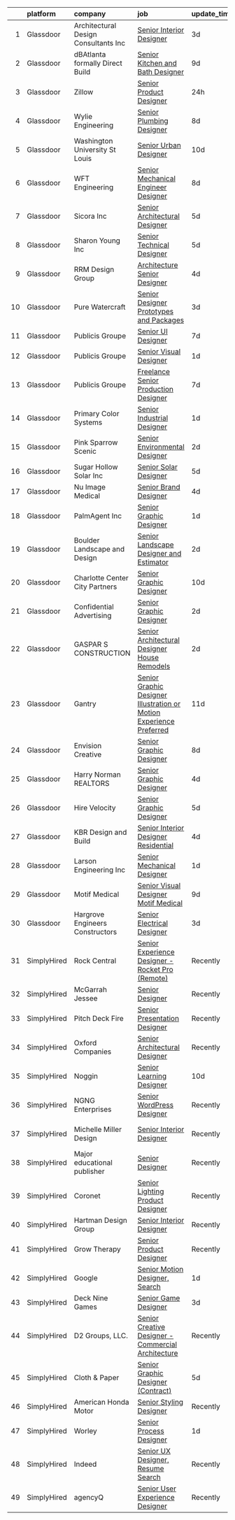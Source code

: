 

|    | platform    | company                               | job                                                                                                                                                                                                                                                                                                                                                                                                                                                                                                                                                                                                                                                                                                                                                                                                                                                                                                                                                                                                                                                                                                                                                                                                                                                         | update_time   | location             |
|---:|:------------|:--------------------------------------|:------------------------------------------------------------------------------------------------------------------------------------------------------------------------------------------------------------------------------------------------------------------------------------------------------------------------------------------------------------------------------------------------------------------------------------------------------------------------------------------------------------------------------------------------------------------------------------------------------------------------------------------------------------------------------------------------------------------------------------------------------------------------------------------------------------------------------------------------------------------------------------------------------------------------------------------------------------------------------------------------------------------------------------------------------------------------------------------------------------------------------------------------------------------------------------------------------------------------------------------------------------|:--------------|:---------------------|
|  1 | Glassdoor   | Architectural Design Consultants  Inc | [Senior Interior Designer](https://www.glassdoor.com/partner/jobListing.htm?pos=106&ao=1110586&s=58&guid=0000018156b3772797068fc91c442ce8&src=GD_JOB_AD&t=SR&vt=w&ea=1&cs=1_e077d321&cb=1655017011375&jobListingId=1007925866294&cpc=D5521335291FB266&jrtk=3-0-1g5bb6tqjr17e801-1g5bb6tr2r04m800-683d26819ba42290--6NYlbfkN0AG-2uhC5U9fuVortC4wNzNlwtaG3jPaMU10X-BLgWeDaivuix99JngAXOkPDJKFtsNW3CzKADDQyjByPWYBDtuuGzKyK0oXPplxADVNTKuyZ8AV35Y0Rp8bwboTrNjdXmVNbJxWqEYausILOjztwSDsfF7anrpgCYZ7GPdTBswCpy8CEDn62R6JF0t5u9M3v6d304X-G2WoAb25Bk-VvgrTbuWqAURQ5bhM3RIVAmf3W1M7SoNJ9JUejHIs0FNrtd5Orwd61kBQ-5dSPvRyG3G27Yz0lHXsi_ORcIFPG4w0cgA4dbTyYKZGSPL2vJeu5_j5XFqSpbvxKP_IIVQtJ7xWRsl31kDWb0-SeFWH2hZIUwNjC2qNF_pBO6kAZGsgj89vPqoRDgDhPe5nguzLIhPklkOkERSSkKlKhRVuBPLH7SzSi065N2KN85Av5tPFT5V9TooQB-8VB0He5QggJAIbe4ZeaAgOIiDgP7ztp6yKdClLrX7kzeVo20fJrhZGCnWG0YleaRLAECxAJib59P7)                                                                                                                                                                                                                                                                                                                                                                         | 3d            | Madison, WI          |
|  2 | Glassdoor   | dBAtlanta  formally Direct Build      | [Senior Kitchen and Bath Designer](https://www.glassdoor.com/partner/jobListing.htm?pos=107&ao=1110586&s=58&guid=0000018156b3772797068fc91c442ce8&src=GD_JOB_AD&t=SR&vt=w&ea=1&cs=1_5f858b9c&cb=1655017011376&jobListingId=1007913849074&cpc=A4EBF723F6D1ACCC&jrtk=3-0-1g5bb6tqjr17e801-1g5bb6tr2r04m800-d439cdb71a18d08a--6NYlbfkN0DsBOlmEAMqZtav1V1WKZO3RUElpafjggtWvxyDQ3xFSh1wBRGmW-tFnAIj47SO7j-gSBGc4udVZp8ZmknICMpNbydQe_bs8BoepZHcVtphMgI2p5Qe_VWKLGsRl0P3pisv5ScoehK_qNvujJzhF8nHf8WF7KbvaBaEvf_wbYLeskei4zc1n40mxpul6WvYiM8PvBerDN-3JMrNsgPZPuAKu_aTZDWqvPpuYyV7oj5rE4e13_s3EHPixn_I_rL_a37MRJZVQJyDL7YcMWmLUDEBOtN93yhCr8rlzdZUJvCvIleANTwnl7DhJKxb0G7M06uz2ovKRGcmSejYv4pVSIMhnEuJ991AP7GdxQXyQBNOfadSmojNTgvKqd4nGHA640oMdS3EN8uPLMAFnqEukRG29RE0ikK2kQF6BzY9nJRL3p3LLbTkgtA-0IAubbBcneVh_OKhM6BBNOQ_gheSp4H4YWsNZspZxMFykn9QRmgNNaU4M2_Pfcjjtq70mGA8QhH78TAmMlzzROeCwaA0cAu4)                                                                                                                                                                                                                                                                                                                                                                 | 9d            | Atlanta, GA          |
|  3 | Glassdoor   | Zillow                                | [Senior Product Designer](https://www.glassdoor.com/partner/jobListing.htm?pos=115&ao=1110586&s=58&guid=0000018156b3772797068fc91c442ce8&src=GD_JOB_AD&t=SR&vt=w&cs=1_e4cd593e&cb=1655017011377&jobListingId=1007933236055&cpc=334ABAF5D42DC775&jrtk=3-0-1g5bb6tqjr17e801-1g5bb6tr2r04m800-e496e8acc40d5a6a--6NYlbfkN0ANMurRYyPEXg08u6OamUd1Mvhk-zhFSGYIZgoJR86UvYL2v6MoUqae-sD5DnU21vo-KQkrM1-nxigulcVUp6UcYl08yI5UdNRZZIoboFgVCXFZH-Ur5VCCM-kHCbgkC536mMNcJpfMsoDbDUXEuuapVQkZvN0gLXl-tXLlhyovmB_Y4k2odvE6rJqOB5n8l5ByNqFup7xGi8AJLMCg-3rVO4jycix6d6XQ3tRnIwJcuffR8Fb-n8e2Bt6EK5yh_cYJfSzS96K1zNXLQO476xOyPBc20b4697RbWxNHsMhlLMXEZyDQZyF8Drwslp8W0eaZc7D54B-cxbHYinWnCblF9mjemq1rrbQPWJjXHl3_gjo2I5SL5Py1TUHULVz_eDRx3kwjqXXMAyjGekOUwT0orP_yM_tjjcruQSMfrmUYFQDpHi1dQUpxvOPezskZW7KX6gCx0dlNQaG-ZFNyZ1HPgzAzGCd08njrzDPxNxufJxtY3-mF_yyacdMPeDSwKCZUue19_ZyoeT9__INZBdi8e2_Zn8HDctT8QWP40kMwI86tLeO2DmdkBBi-C-BH4uu6c_rL0G4iMe3ZmUuNZ72OxhyczlDqhCH-MMisV78LBFcvr6H8HLITq6V_pcNl9J6zKl6uju4kLQwVrR72i9ZVmGLjSSrUZTC49KQpA_AublJvRUbnJcbZEijcWhB1M5npGnHUOFDqbHWRkfc4joY16Gm_vn7b9tCKx3d2-yZISHGIK01IZa3RYqhmHZx0DMR7pfjZDfIBS0dW5y-BPmVGRnvydRt-Yag5m09pcSqjNRn5rbQSy6-HL5XGojNX2NMCOi4MFDqA4iq9uM3jR0_HIEyzfxRNN0rHvePFUYOpDsOutZuZzEsszqjrHGLmrco%3D) | 24h           | Remote               |
|  4 | Glassdoor   | Wylie Engineering                     | [Senior Plumbing Designer](https://www.glassdoor.com/partner/jobListing.htm?pos=110&ao=1110586&s=58&guid=0000018156b3772797068fc91c442ce8&src=GD_JOB_AD&t=SR&vt=w&ea=1&cs=1_59e903d1&cb=1655017011376&jobListingId=1007916300934&cpc=6C10003F7186C362&jrtk=3-0-1g5bb6tqjr17e801-1g5bb6tr2r04m800-dbf6a2f6472e74b8--6NYlbfkN0Ak4zsPOC0MdLgWzu-w2kzqp_w219t5htrlrIRH4WT4JWDs9e4b0F0kQF3N9LShcSuoynX_qra2eBEGVWw1tBCyIEHWt4Rm2jYcyJlla0EDwW6HtJZaF9hKQ_LuNZAxkZYCMO9jwrdX2LxZX3ScuWqCwWIIqzeeZMByn9BvUh7bV5gQwfex0wYSaFf-j6wI9x341i1scHSgcPUgraA-GS8PcmmlyzF8hATeCfxC5Y7bikoMKkgTbufU19kkLvTNGZ4094n8PQpu9Nr1FPyoAecRSZUNnMbatcwN4Zfk1WDleGD9Qyba7pWOM5ZS_hq-sWRo-VzDYUIOyeAykbLssk5NxQ2Wa8a0lbb1DO3uT_9hFRQwi5aOopLW7KMo-o-6mG0hRP7B-lXnUELjpnGhyC0yRbO9y2t4EsSE2IHyng4EVxgC2k3VYSDRVJ-OChvS6tnxgkLXrHZyFs02U6vJ2oTx1JgVwbdarmVa-oALzhP8rc1hlJuzsyXK4U99WHPb5yP4iYti2DZoiScDXmGTIGiQS6rJBu4npxk%3D)                                                                                                                                                                                                                                                                                                                                                           | 8d            | Austin, TX           |
|  5 | Glassdoor   | Washington University St  Louis       | [Senior Urban Designer](https://www.glassdoor.com/partner/jobListing.htm?pos=101&ao=1110586&s=58&guid=0000018156b3772797068fc91c442ce8&src=GD_JOB_AD&t=SR&vt=w&cs=1_ca3960d2&cb=1655017011374&jobListingId=1007909630250&cpc=2389877E292478E5&jrtk=3-0-1g5bb6tqjr17e801-1g5bb6tr2r04m800-5709fb498e963fe0--6NYlbfkN0AY-v10n6tVcAMywMEH-_jupUI7Ik5-hW9vlIoiH0oHKRYNP-PlB3wTtITuPqgQrBqA_gVz2CURUewGNQjGFxMm82AvUgXe3_khkjs-sDGHFNuAyFxey3P1BNvgeqdW9GVScbjzBid38iWJR41YXf1FZMUQnJPf0e-HY8z3aYB6c3yDefKaLvFTgYz6CoKuYUNknFXf3LNz4M4GF0_Pg3YuYWCm3PXHNEf4g3gos7sX92sSSRgYd__GPQnLyy1d0NPOdJnFTLsWh-vhHlwwXlIy5KGi80vbpDWUeiWvaiduwPTpXvy7q2S428LGZ7xJGhMVkyh7nYripSIloeEe_rJ9TbRXIE4gCO7v1Xn78TtJs1JXtVDbsueJp2oRvk2Em7EEgqwVDg74cW8ae_pJVo9MbKYaSaWbKuUOnrGa7djigrjgfBEZrHiL_rXh_dQs5UXefOhixlOj5hrv9jIFxs5gnC8RDNeJH_Z9saFOq_-5qhE7RbCYfNuZNgR28TgG8opMw73EvYAa0_h3FfTASNPVCe9sjno0PgcTik00SFtaxVYNGenbBhIL2sXNiG-Wj3DMTRi3dgBvPnUbKw22yz4dcWcbN8tpAMSWJXOpIj1bIaA8ZktzBamx)                                                                                                                                                                                                                                                                                 | 10d           | Clayton, MO          |
|  6 | Glassdoor   | WFT Engineering                       | [Senior Mechanical Engineer Designer](https://www.glassdoor.com/partner/jobListing.htm?pos=116&ao=1110586&s=58&guid=0000018156b3772797068fc91c442ce8&src=GD_JOB_AD&t=SR&vt=w&ea=1&cs=1_bbc5816c&cb=1655017011377&jobListingId=1007916165301&cpc=BB87703CBE7A6D8A&jrtk=3-0-1g5bb6tqjr17e801-1g5bb6tr2r04m800-2e1eb5e1ebc3f1f1--6NYlbfkN0AOxInTq7yXcGYDSbr5n9sSLZgL8-K62nrw6044ag9G64jF24yBKknuIicdxsAw01Sr3ngTrgQSvQ3LkTR9CQGkG-SKAV_B8vwo7vswvf4o2Jm1DCXBu9ifGtEZRabpjVlWceA3Xw4lF9lRkfPzpxE2yt_U4MjGUigcuMre7Ub9-tPF91DZoycbl5tYc0QZ-b1M9Unt07TsXy2y80StGp79IVAdusxvwNT9WIvrMdcdO3l8_02B_wQuFJjP8YfZOFhmL63Rdb5jE8moCI0TDenQSKuGpNPJfiy-WJ--PlbECIW79yP5MktPRJ1NrFWXpOWDBidrZdZfqZROZGR9bXp47AOHsL9k12_AGJCoQlOljG4wh1_laSOpG-HQ0MDBpH_0S-KsIX0j0RWyCqowxeZB8g-3eujEVkO9zTw3Z5TMq48cm0nJtQTXL1ye3aiLh3uQAyUwUBRrJrOkJnOiY5uWEEZPrkWqXUV8d3LfLf-eHolUj1rdX5XCEkdlNWfcAcuWl1N6UTpwtTV14jfLSnDn)                                                                                                                                                                                                                                                                                                                                                              | 8d            | Gaithersburg, MD     |
|  7 | Glassdoor   | Sicora  Inc                           | [Senior Architectural Designer](https://www.glassdoor.com/partner/jobListing.htm?pos=111&ao=1110586&s=58&guid=0000018156b3772797068fc91c442ce8&src=GD_JOB_AD&t=SR&vt=w&ea=1&cs=1_37f262b6&cb=1655017011376&jobListingId=1007921091844&cpc=A3FF7359324B14EE&jrtk=3-0-1g5bb6tqjr17e801-1g5bb6tr2r04m800-48553a8e26604eaf--6NYlbfkN0CLLgiAyf6cfBRDFVrAzdJJ6-zlqO51Xp8K3PupaLWMR2gTtWOLYzJn5U1rpM5ladw-N0IXZl0RAPcNc5U5Wy4anlEffkPdkLbC6N6rwZZ0M3zo41-GH0rQoenQ-k-22egpKeFKQVU5d1jCCTQlriOd_DKAOAaljY7iiYqoMm1w_HSEv5mv3PbKu13YdraMDMHhSyq7Pstg4wsk9D7LcF0zpYRjbLtu7mUYaG6CcwmM3Htb92l9whKhHopAKjUJhPO0qzqe2f9W_bw-raIXfobz5HgfSvsR5EehKvqZqCXuA2E16OFwfpHLhTClpThIp58pWMbMzNKEJe2wKp4ZbomUmQKP0Ckr9-iAf5FAdrtvK2Qb2gjD9Y8tn78-Lqbq8iou8wLr6IzLA0HvsRQ54E4i3QmpaFPUONWdbZWPWDU22n44uU4BtNUiTB6XBztGiH00pPhMBdvud4uERKcVIPZAH7oaU-0fucxCijae18C6IbKiLb4BEw9lHkLCJYHVJNKMSP3qETLZog%3D%3D)                                                                                                                                                                                                                                                                                                                                                                        | 5d            | St Louis Park        |
|  8 | Glassdoor   | Sharon Young Inc                      | [Senior Technical Designer](https://www.glassdoor.com/partner/jobListing.htm?pos=108&ao=1110586&s=58&guid=0000018156b3772797068fc91c442ce8&src=GD_JOB_AD&t=SR&vt=w&ea=1&cs=1_81bf77cc&cb=1655017011376&jobListingId=1007920701407&cpc=CECB46B897A8592B&jrtk=3-0-1g5bb6tqjr17e801-1g5bb6tr2r04m800-a49ca73d6de4d00e--6NYlbfkN0BxkLIcfe0oqaYINownie861a0BJtkzmJW-WyGv8J0JYGwfl8lN-F2HLhyRa5A6b66Q14B6sl4i-e2zYlVX5ETM7xMYuegkwh6okFhpwN82zl0-kQrlaWOv7pbJuRCAH9GOuwzmtJO3W17H4_9jCDvpkTtB9FBDVtGxUtWSvwudr5SniPjK5YndxqFtk8C_Arf13gV-UeWdE-fDZfxz2DwSE3NYyGX9MgjDiZ1bca34c_eImzNvLXWLVsRmKbajxkGnkt8SH1HHzSDLMha-Js6ENkC9kcZMCgPVOj3j4d9oLchQ297H5-ZIIaV7JXRKrZWsQtSQhtTAGXvD_vZrR24QLU6n7Yq2cTgQLN8WfMsQl6t8ACKnBhKi7TOpDfEj76ozhLouZF7BaTs8pFeAg14HMn5Ctpwgs21MzrGrHA5BQD6tbTxMlEWsMHndWEg1BxH4DLC5GpHRk8KQvQuks5Bs-2BCuzQAzYOmwGUWpmptqAtjEUBNUkgzpgXaZmZ5q20g__P1Znb9qc_4E6ezXyV_)                                                                                                                                                                                                                                                                                                                                                                        | 5d            | Dallas, TX           |
|  9 | Glassdoor   | RRM Design Group                      | [Architecture   Senior Designer](https://www.glassdoor.com/partner/jobListing.htm?pos=121&ao=1110586&s=58&guid=0000018156b3772797068fc91c442ce8&src=GD_JOB_AD&t=SR&vt=w&ea=1&cs=1_97d1fa63&cb=1655017011378&jobListingId=1007924188646&cpc=BF2D99A98B89D842&jrtk=3-0-1g5bb6tqjr17e801-1g5bb6tr2r04m800-313799ed668de2b3--6NYlbfkN0B9oZp8DG4D8k63pYK7swwU-e4Tw0KyylIJn0-fqvldXJFXjxU4ogNmkYZB0X-pyPAFd7dCb6WBLz38r5LfLQcP19x8eRxGZcEVIYKUF5oOX38utxmjcpN2KKy0OxZbgxkD-wvpqGY2qhM7UoowH1t21cqToSsTkgjpH7RY2CamecThZ0ChjB1BrCkuZZDR-XJgJUGGgEVPTFJYl74E8OFsyxP5tRMNnHXGcXPniXf-PUWvz89WICsancN3UpoGCqTAs29Mdb9oo4MCUKetDSTkk1S6moZimmHcUuFUUT9CqjljVoGIWaFWcGpw27YTufVrlTs-DdhXhQz_69PGD311FJytpoOdDUitDa3TQzQthgI3y86GQZeiGaXzFdMmdlZSzX0eeNcYkItabaJloj3Lym8FSHGr0-v21eLl6C6zMksW2Y0RkTndUzvJX_fYgEcao8JQPfvtCKNkiKi5FQ5Cw3I72FrnxkeVKS_chay5sN_h1kgA7c86UZaW5UPKskazNz_jDK6QyuUav2eBFJzPN8Z2diTwdXBzeDIinl-Q4Q%3D%3D)                                                                                                                                                                                                                                                                                                                                       | 4d            | New York, NY         |
| 10 | Glassdoor   | Pure Watercraft                       | [Senior Designer Prototypes and Packages](https://www.glassdoor.com/partner/jobListing.htm?pos=123&ao=1110586&s=58&guid=0000018156b3772797068fc91c442ce8&src=GD_JOB_AD&t=SR&vt=w&cs=1_9cb153d8&cb=1655017011378&jobListingId=1007927257029&cpc=496C5EE6B32F83EE&jrtk=3-0-1g5bb6tqjr17e801-1g5bb6tr2r04m800-5a1a37ee04cfcf07--6NYlbfkN0BvrjnhlIknunj6B5uFGHHla5BSmGDnouF8_mjReNBU2kRZZ3EzJErpFaAlNuoJv_MnnSqxPyWi4RGH29_NcNpWoW2KocO7TZC9jkQLPSyDPhWDbFNcIOfFCKVwV_xtMw0ZaW9-WpBeVuJWhrBpQpVPL2-Ze7HQwm0Y6ECKdwVqMBUGLKtipscbbsJ42LF8J2-9n2tpYYED_PcksdhYAI2Qv26OzYnKIrDSCIchsQjR28UBRH6uG7J3WVrIYczg4vCOHEWGUqKQcX-u6PnaoX1W_lHgv3Kmmn_aDYDi4KxRtUcRtBLK_SLsTwatStSQWyJc3U1NGD8IUoT6QjnBLO_dfr0UV0td33o4ohnIRGu-46dAnKbw4rG_2Ka-2HIUNW7hVMkJvo-fUdPim2GrCaks5pIGqiz5b_hYkNoW5BhjlDYqxJLK_UDvnmYFE7bo64YsOGhUs1HkoWCk3Ca2cqgfWnPLzi9LjKwLSFa8ra4JMoUrHD5GDNPQxkQvGdXkVKFv6HsUTwec1IT0HnKYm0RTefYjL3E4U1EWguecFlQqjBQIbDhPhpGnE2RwSwnksVsaNpGvK2VmCAClvTjK_Fw9ROZNiSEM1K1e7NqXOYedhqR4A-BpcHGquLy7y4GpOa9x2vw5YP04pR1bhwSVVOdlACp10BV3Hh4%3D)                                                                                                                                                                                                                 | 3d            | Seattle, WA          |
| 11 | Glassdoor   | Publicis Groupe                       | [Senior UI Designer](https://www.glassdoor.com/partner/jobListing.htm?pos=126&ao=1110586&s=58&guid=0000018156b3772797068fc91c442ce8&src=GD_JOB_AD&t=SR&vt=w&cs=1_7a956533&cb=1655017011378&jobListingId=1007918166372&cpc=0F120DD93C91FC85&jrtk=3-0-1g5bb6tqjr17e801-1g5bb6tr2r04m800-3e600c3fba982109--6NYlbfkN0D_XFSRfOpY7hhzl86VUrgfgdzYRVdqdkK81Ka1OFk9uvbkATakQEdFwrYHTgh9OVzp34k2U9T0B3Y63MkTvspWOKqiIvI94BvonWOZgDl-qNy54bkh6L-UPCgKdf1dwncZeVk951ZwJCaJl_hpMHKlyBgmZCbq0DANcMYeLqm0yVwEfzG-aNcWrdrioGmmMFK4W7erL8YZRFlWXlCOc25XkdsOMVnfJTYztPx8c5bN_KmkEnAIRSEL8cRq692_4pZ-RTZQbLSie0u3R-JR7qlWfV2uRwvjrzMmOZOM6RUS--ltf6e6FMt8NASAD_Ho-eVTuDm-EwLb3JqYZ2lbkvev13iASvIgWHSQsPl-HWOeROGFRZXZaCpI8U2VwLpcYpVGE5W1dbIUrO9n3JrEQRgKA0AV_LuFadCWJUrgLnx37ja4veMLZ-PKmlEaxBQLfMNE7PZKg3A7vxYbTKZ3sBciyF0OvGJixJFFq7PCaotbIKaPBiARxQBWTUxey21ZQcSfhzt5-jsLAhGi1hLK8YG3IZkKsMUuFjTO6ri6UC6CzLksAye19koSswfuGuwhNQf_mxDqL-SfLS-2Y7HZ7dfAxpEKhhUJ0a-3MV4KM9S5KRC8VfPI_odrHlynRqPvVj8%3D)                                                                                                                                                                                                                                                                      | 7d            | Washington, DC       |
| 12 | Glassdoor   | Publicis Groupe                       | [Senior Visual Designer](https://www.glassdoor.com/partner/jobListing.htm?pos=117&ao=1110586&s=58&guid=0000018156b3772797068fc91c442ce8&src=GD_JOB_AD&t=SR&vt=w&cs=1_901a3cf6&cb=1655017011377&jobListingId=1007931991006&cpc=D910AC0D9B8C6152&jrtk=3-0-1g5bb6tqjr17e801-1g5bb6tr2r04m800-4c7b52e2b5f1f889--6NYlbfkN0D_XFSRfOpY7hhzl86VUrgfgdzYRVdqdkK81Ka1OFk9uvbkATakQEdFwrYHTgh9OVz712v7yAXo1AV8SnCzlHf6NEeBzOJdOFCrUrnsA7esnbY3mtWAv6wXNSw77MbcD_GS82vh_p0QYqjPcT0bdbyOLHXZMoHa_d_7c-dsNbHQXntpkv9LjRsRgnvz3lgkAQ3PfUPSZ_ityd7WNRT-DZRJTJ3s-1-Uk9G6XtIXrjNs4HQUD2zXJVmjDB9M0jnez7uZ6vCHWC7lXuT8WP0TWYdIFbGWYwhAuVN865b_ICQcI2vIXlYByEgAyeoGaD4JGfpDzb0a-IATGGm_Uhh8b4fAIqTMCtYwPBSPIHq-jGAUq9uXIl1Wk7tjE564TfnbZUmA7tfkK7dCKTBDxPnAxT7iYLbMlFMpGuosCNqz-3g09zjU9iwY432byR_3FM4p8YcdbllB3SwSBR38Ne3X0vPRhi5zTl9JjHAcRCRGv9re7CtfYoJ9Fc-9ntSfg9BGb_npHFFYztd8VbMRWxEmNer7gMIqUe9tGHpX6b9qpMELy-IDyUp7PIpupoNqa7_B_GOyPQSdmYnN6xQHwp50bc3R)                                                                                                                                                                                                                                                                                                                | 1d            | Chicago, IL          |
| 13 | Glassdoor   | Publicis Groupe                       | [Freelance Senior Production Designer](https://www.glassdoor.com/partner/jobListing.htm?pos=127&ao=1110586&s=58&guid=0000018156b3772797068fc91c442ce8&src=GD_JOB_AD&t=SR&vt=w&cs=1_83d4534d&cb=1655017011378&jobListingId=1007918166431&cpc=DED3C32E22E90A94&jrtk=3-0-1g5bb6tqjr17e801-1g5bb6tr2r04m800-7c98085ff528db16--6NYlbfkN0D_XFSRfOpY7hhzl86VUrgfgdzYRVdqdkK81Ka1OFk9uvbkATakQEdFwrYHTgh9OVzp34k2U9T0Bzr1pjifmOxve0IALBnqcQw-osfOWM43M2dFAVAHhp928ZkgXhYKkEorNvplTlG-pwO6rNCDzDMspIMMQ1D4BrL6NWcjvJmYfoJl9T2Gd7SNdX32PbVfHCxM6N403opZEKCSnMa1nwZC_BgonD4OYeGgcAbsl0iNPpGNCznHcIRIc0APIqo3UaVL6_CkcPVTifZKaFmFdOkU57q0zqmnAPIUH-nZ4_YGKyJJ2PL7nSsttgDiV-oWjvlKYCvaxAFWdLJGNhmyHAL_LkxHpNXOeZijw1LsPXGY4NO3xDBdSc2tpE8-iqS99JR9AwkSKzaPAGIgr8ybf0Hr6LOhK95PW7ZRRg2_nbfTUxbMxcQP_WTtaKreBY0QGCUTsrlufUKMM4XKsOXxyK52GlMmanJkGBB1Xb8I_Jmtknps51tIsMtHhRXLzk7rFdFmIlJh5g2UH-1iVoMmniuoE2jz1Ky7D7A7EtLIlP4SGTRL31Qiq62Md3sun1QKTOF0uRlxgPpwpPApjfayA3ef)                                                                                                                                                                                                                                                                                                  | 7d            | Los Angeles, CA      |
| 14 | Glassdoor   | Primary Color Systems                 | [Senior Industrial Designer](https://www.glassdoor.com/partner/jobListing.htm?pos=119&ao=1110586&s=58&guid=0000018156b3772797068fc91c442ce8&src=GD_JOB_AD&t=SR&vt=w&ea=1&cs=1_5ab0c895&cb=1655017011377&jobListingId=1007931782967&cpc=998AB1121B01004C&jrtk=3-0-1g5bb6tqjr17e801-1g5bb6tr2r04m800-9883b5593ed0cb06--6NYlbfkN0DzaDHVbxJ-LJZej0v9fk4K-FwNocoxjQ_zxp68kPBvcoG0F0cX5LlHpULM9qyZRmwmc8iMfRdluj-0dl0ULkzgBNqu18VrVWpw7XeITSv10E7QtJhsjRlWzH4qWNquEp2PvZZcIu-J8iD0B42Kx5lk4vshtYxo57aEWd9bKPf0NDogyaVCye0HzWoL-4VEyh9SEAJmyKmA8aPGKnYILnMm4EDqnvX1Hxj02DDwRWG3Uin8K4hyebS7vw9ujMGFCA7Q7EoFSJxmSdBUkMlyFzUAviyiUjD1TU61N0FliYdEhSK1MNk-jhZR2ZV0w0kS0e9dVVjlLOTlHNKVqSCbDau4_7RosNBRvUbsD7uOibDHkyzLmRXEAX1u17lOPnN3ECqj2rQkNCi7DtjkmXE_jmQvnzCVSOOcwGoMqEi6EjWxHekt0SPcJRR3_0LQUpgtROeNRL6Y_vqypIm8UCCtNmcxJHy7JE2XFd2qWlv-m3006FfQLXcM-NnLQE5SEerBzG_i_dp9zYrAag%3D%3D)                                                                                                                                                                                                                                                                                                                                                                           | 1d            | Cypress, CA          |
| 15 | Glassdoor   | Pink Sparrow Scenic                   | [Senior Environmental Designer](https://www.glassdoor.com/partner/jobListing.htm?pos=114&ao=1110586&s=58&guid=0000018156b3772797068fc91c442ce8&src=GD_JOB_AD&t=SR&vt=w&ea=1&cs=1_2fb70a8f&cb=1655017011377&jobListingId=1007929411744&cpc=7A5E4CF14E685A14&jrtk=3-0-1g5bb6tqjr17e801-1g5bb6tr2r04m800-6af7ac85d2b9c3e3--6NYlbfkN0Dx3r3E47sSe5bB3PIy1uzBZvlB7xy2NhfhZMlxQTsxrNljbzALwoFlXalakB8t-HborgfX7dihYuquSLPmLmey4IRn9mGG7_bVl9eJ-cfoJA4PnyIdXecLXG1jy5rHA2FotxaIcbosD2yYXcz2gemS2Sw7yvaXjthRwL0MsdNDYlnU58vZwsNuNQonDXrfv9WJQn_BWh0EgSoGmehA5vhDjFJGPF7Lq9plQWIRZzW2c5TAfdyfTRdPGOM-kBJZ1n7dRAbmIG2X-v5vn05c6gV_XzEllcySAOGjVpqF7QsJMvWbbGIExn15-8Bj0O2yg7DzZ8ND0a1iKdMJBstkv6aprzxSvdI9UUcpzY0xFYCed4J4fxTxyflIE47pjaFUrFaIhDwnNkaSQ7HlQ-XGq1Vv5TKAtu94H0rZryDH2Yv6xohKcaGLfekZl1fHlIoBkkbdLPrut9yYcphkOKfJK_Vj_8Eq6TuRl4TuAI1_Hmov5ArHOYLfaiTZ11XixRO3ENV7CB1zZWTe5J_Jt7oiz5ed)                                                                                                                                                                                                                                                                                                                                                                    | 2d            | Brooklyn, NY         |
| 16 | Glassdoor   | Sugar Hollow Solar Inc                | [Senior Solar Designer](https://www.glassdoor.com/partner/jobListing.htm?pos=120&ao=1110586&s=58&guid=0000018156b3772797068fc91c442ce8&src=GD_JOB_AD&t=SR&vt=w&ea=1&cs=1_c0c262ac&cb=1655017011378&jobListingId=1007920658252&cpc=54F93F5C0A7237D4&jrtk=3-0-1g5bb6tqjr17e801-1g5bb6tr2r04m800-22f4e0e67aa6fe99--6NYlbfkN0AYOF7RQzjoOUM2ynSuHNIj3wibii2cqdD9wrQxVTFyHRITds1LU_854K_oea6IPvyRfgcy5EvED8ec_HFSWJYoR4Pf8QkkaFciTZokyKzMM1eLGWFxoWmB4TZ2apiyAncppFFexeaQopuBzleQBtU9yWh_k6aMHG3bs2hfbh1pLLn3waAjUhWa-0E5kQVkzhv2ls-8hJpZwQh3FCn0UkasxSp6lpMb9-soPKyiYIl83sZUty6OaoJR_YdYsPg2GQJBczEKJgz6F_wJOEspiHmMgXgPcZq8y8F3XxSuLqpkhsUq4pB8O45FPgH7E-DA-1QBmU5hpQPpRtDM15ceD7ckv3mlSwoCjd_l5IIzHN9fxJ8vYNbYfVZKzdIfzm2zZpLVoqePL7ise-64idWZ8o0FdVaBdHagR7lEWBWx_EzndFcPheVw7TFGI34rxFYFRyO_GZcWUuU5azXO3Lv8pCRfkhosyzzgIHRT8PkRFaKI_pNJN41DvvoFIfLV7rLibVYJuUUeMdjOWA%3D%3D)                                                                                                                                                                                                                                                                                                                                                                                | 5d            | Asheville, NC        |
| 17 | Glassdoor   | Nu Image Medical                      | [Senior Brand Designer](https://www.glassdoor.com/partner/jobListing.htm?pos=109&ao=1110586&s=58&guid=0000018156b3772797068fc91c442ce8&src=GD_JOB_AD&t=SR&vt=w&ea=1&cs=1_0832fb0b&cb=1655017011376&jobListingId=1007923604858&cpc=BA92C3996B86B5EC&jrtk=3-0-1g5bb6tqjr17e801-1g5bb6tr2r04m800-fb13f8be9278b164--6NYlbfkN0AtR68e5gWpPxoovZgA7Udo-dcymoK0NpHFMpIgh7LYz_jF4aY_SHIfavPkUsasoNnE-K5yQJQXUSU3VQvrBrY1FWhDojcUgMiMfnH8sJKPvx6LmDyDeIvmx6jzhr1RViScOFeQUmP7ourDFgNLo7V-aG3o7YvcRTFE_jDNuY4VkxApt1tYeC6RlUcbzZoxP-DiK8bGXw4sQ9neg-Bm1SDy6hrrA7qYpYUfeG7Hzh27RFhdsvFHmyv3GotUQl4OErRDAXCpLGkWy-tNadViweiNGs_c2rnSO-XLmyme5Zk5l_VQTmvT7ai_mPjMAT0yLMB5Nmguo4zjAbVMEBCSsqnB-kLB2yyMf-RVj31R7jMgBF_EqaduDpGuomUBPypX0Npu3yGYSN6HK-CGw3MiOzJuA9GmpsDXFmVIwdtDB730eBjtsz18HJ1pDgGnJRQppw4uqHfB8UK5fSxKchXMXC_2lGUSSane8RdaZUAy2zvKcnvhzaERkAOz2VGZAwP0-ko8o2AiVhDg_A%3D%3D)                                                                                                                                                                                                                                                                                                                                                                                | 4d            | Tampa, FL            |
| 18 | Glassdoor   | PalmAgent Inc                         | [Senior Graphic Designer](https://www.glassdoor.com/partner/jobListing.htm?pos=125&ao=1110586&s=58&guid=0000018156b3772797068fc91c442ce8&src=GD_JOB_AD&t=SR&vt=w&ea=1&cs=1_bb6d68f0&cb=1655017011378&jobListingId=1007931795460&cpc=5F8B9684766EE3AF&jrtk=3-0-1g5bb6tqjr17e801-1g5bb6tr2r04m800-27bb57976590e87e--6NYlbfkN0AO-lx13pzomzdSppJUWL3QXsQT8oyFk4U4LWH8QC50ColyNbWeS4BJXFPW21eHDic1DzoWLSwxMIX8l2WsaIne3T17PI2tKrTutumqS_tp688_qpLrXifSr3ImeP_d1orGOwENtpF0VnvneI-yluwzZ2jYPt7oAWqTsp2M6WvP5S6A56SNbePfgBrWVyWzUVgcBCAnlEEcyMoFdi6G602YYl2Yy0qtrjXU24G7tw4pvwbMz13VLTcz21sEEK5i-S2HCxAZGTNc-hs5MPQj11SGORuOJ9z_sZq1cmN3PHg3hvQLcExetpQn40kNimtQWavxFFIFiKtKVo_nK8L3Ik13j7hRaoGLHR_XxKlzDQ51geDaFeU80pJIk4uiQhsfAz89aKCjTqKCp5cdBnGzJoMMTebuNSRyheCQ23BJhOO7mVY2TDXIHzdjWk9-EsRLx3X9lQNInjpkGKiuBpWwvJRD0Fu1p7TMpQpm5sO6d3tQDMMKdi7SV42DReSWno4VnX8BLd01I3A8Hw%3D%3D)                                                                                                                                                                                                                                                                                                                                                                              | 1d            | Southlake, TX        |
| 19 | Glassdoor   | Boulder Landscape and Design          | [Senior Landscape Designer and Estimator](https://www.glassdoor.com/partner/jobListing.htm?pos=104&ao=1110586&s=58&guid=0000018156b3772797068fc91c442ce8&src=GD_JOB_AD&t=SR&vt=w&ea=1&cs=1_3f693af4&cb=1655017011375&jobListingId=1007929448301&cpc=B0126A28A76A83FC&jrtk=3-0-1g5bb6tqjr17e801-1g5bb6tr2r04m800-975405def26fa4d8--6NYlbfkN0A91Rrye1gwrBwi5-GbZciOhxmIakC7o-xWDiAsSihEw2a2eZ-9-2gtgL44Wv6HozjrH-Yiv6PS5i2rWG9A2tjo8chV16499F5_0JSMKMuN74C_F5eYp1L-zxO6KJ0zTQC3kveCNAJhfh0kA4g8yIwxS74uf9wac5QRcD7CF6czMeCo27kLu5bg_9QLDitXrgTgHBB-U5wE-WMXz3Z-jX3pwAW-Rszpxa3jazMX9JtxydXRM5irKL6nf34jwtOx5NOQHoKuSqPUcmmxWeU7GrAksvaDhxnWudklaYThAlIsUkiE3dEorV5uycFYfIR5hrtGKZqOju-HT6g1TzLMVEOoiyq2QzQy2K2SUduWnkHlC5rEZqFXyh5NFix5EQWdwSZla4R-sLIX08hNeytSklS0bUvU96J4PHN1X1O_VZImc9tnrnKYtXOHFP7P0JXjUwRGzlGRAfr8wTYOLXDQ9Ayn9V5epmxGoisOMR0z1GcZ1qhwNPzPniFb50DifMJYhrpzLxs2-7m8Wy7oWUSSVjNZ)                                                                                                                                                                                                                                                                                                                                                          | 2d            | Lafayette, CO        |
| 20 | Glassdoor   | Charlotte Center City Partners        | [Senior Graphic Designer](https://www.glassdoor.com/partner/jobListing.htm?pos=112&ao=1110586&s=58&guid=0000018156b3772797068fc91c442ce8&src=GD_JOB_AD&t=SR&vt=w&ea=1&cs=1_669c1a23&cb=1655017011376&jobListingId=1007910006202&cpc=F712407E29C5B4E4&jrtk=3-0-1g5bb6tqjr17e801-1g5bb6tr2r04m800-0851777365ca9be5--6NYlbfkN0A2gwu9aU2Mqs2IGkdhwL7lnUX7QOELdtN89rqRK3-URSlXKR_p4155Vs_B53Uh_4EoR1uh7fXL22g7877S2iSp08Gn9bgTgnf7nbDGsvKb0jhmA-Nm36kdO_5Lf6mjPPgErqmx6_igH-RH2mYpmhujZ5AjI7s-xVjboVCM6p1LixVCdSm7_tdDN4JvgF2yXFZg7oqYJtxzgKrCsqRG_bb2XnZgq7O45UJrwXEVZHb9BXJgxlH6-yb-0xiwnE7QG1Z-EghgENRY4Jd8h3k1NBpdYk5V94DhUmuUQDGStmpl3dNYo0iyv0HcMrr2MJHUWaV1ds7aBbHF5w5bbEUkr7gZkNXfox1BUYyDAYVVB79syRZBRDHxpIkfoTGk4-FlJ4G1sIxg7QVTy136PUriWslw_xMXp2MRY7IoDTuQl9kEM6ZvYumtMqYj7qwhOyzlwha8qWIEYfk36AUYD95GGvm6Hb6vrPU4As-2uyR7akx4CA5mOEqBl2ltA3BfnHtODanF9jXwlx-XLg%3D%3D)                                                                                                                                                                                                                                                                                                                                                                              | 10d           | Charlotte, NC        |
| 21 | Glassdoor   | Confidential Advertising              | [Senior Graphic Designer](https://www.glassdoor.com/partner/jobListing.htm?pos=130&ao=1110586&s=58&guid=0000018156b3772797068fc91c442ce8&src=GD_JOB_AD&t=SR&vt=w&ea=1&cs=1_7a26476b&cb=1655017011379&jobListingId=1007929171909&cpc=149B3D5996025BBA&jrtk=3-0-1g5bb6tqjr17e801-1g5bb6tr2r04m800-db75bc005ad3d8de--6NYlbfkN0CQohJm6p55e5kaC1TL5OX-wu9ConMir-J-4osH0N21enDYosfgjvxqioiLsm95LgI3mHRuEUYPHywNDSTus2vEVJjMt22abNWhtvr4aoxPHMWMZlPM-3l69r1tZkkracg14_pNEOd9Q-7xSfSoDIRZ7_lnBAkQZktzY9PM0EkCEZn8ovFUx_ff_g_uH1rEWOJq3LpgpfK6AF9gJQbpU2sgqc7BmvEwYuJdS5II_Q8UB639ImwFUVliM5L9XQRm85EUanP256IivJCZQcD7FIOzdek8gDVwKbfwSg9OlmIZUcau8mgcb83dyROHQIvkBQFirEHlaR0lN8Q2FRQhiblUjomW7Nf6_p7yYKG31AisD8nkY2iKPIoHd7l7pPLGOcW6ueOZEjosLUT-Gss2t5fD_MKPvTZ59m0WFCTJewrw5tntdDSVXGJJvq50PMYXHqc3HkZl3ASzvzNsZptow9V2UyNGHN0oDpmjU9YH7PUsWd-o8Eoqxngps3v6otonCnU%3D)                                                                                                                                                                                                                                                                                                                                                                                            | 2d            | Remote               |
| 22 | Glassdoor   | GASPAR S CONSTRUCTION                 | [Senior Architectural Designer   House Remodels](https://www.glassdoor.com/partner/jobListing.htm?pos=103&ao=1110586&s=58&guid=0000018156b3772797068fc91c442ce8&src=GD_JOB_AD&t=SR&vt=w&ea=1&cs=1_ccd14d9e&cb=1655017011375&jobListingId=1007929192885&cpc=0E3A247C93FFA922&jrtk=3-0-1g5bb6tqjr17e801-1g5bb6tr2r04m800-5a43b50c6ab62656--6NYlbfkN0C0nKY1zCGm5gHtONf85xOXZ7PMyUJ89AdAAkx_sxVSdNjnXNmd1xDyRJnBH0quLAKxOuNNxfecA3EkKe2U5G6GK2lruf6mIHQlb__QHNHgPjPjWOQCEvhGA7vD4j7ghujOosKHBN7XP6bKMnTv9KIRKuBQDWwF8GTBkeG7Ukzqc-nFGFBgEun-_osNKSkf1kjKmw73t90ZE-DkXM_MVPM970B067ve1ttnN2mlHvUv_NJ9k1rtPKmr_U4ZbGIVpAo1e7JItCts1r6OKYI_m8XUTuyR7gmlbALafKkPEr1xgub6gQsAWfA8uh6mOa4HcbFh792dK3kyVVSl_UHgpQ7s3YjfCxqaTgpiq_U7Hi2GATfbfsIDbBqiSRPFwwZgeu6YjVIThNmtFfPlaAWytwj0p-tnM--9Z7cr8xKFmsuFz8RdEl2j0aZvmBeh68S3JjajMouA2U7JGQba83kY8fdx6brb6mUp9Lf0aR-GpKzIwAxZmQx0OMRnQQxThzi8soV26m-LSKPHpDAgbj1-HnHx)                                                                                                                                                                                                                                                                                                                                                   | 2d            | Seattle, WA          |
| 23 | Glassdoor   | Gantry                                | [Senior Graphic Designer  Illustration or Motion Experience Preferred](https://www.glassdoor.com/partner/jobListing.htm?pos=129&ao=1110586&s=58&guid=0000018156b3772797068fc91c442ce8&src=GD_JOB_AD&t=SR&vt=w&ea=1&cs=1_08f008b8&cb=1655017011379&jobListingId=1007907478237&cpc=34670CD602BE5E55&jrtk=3-0-1g5bb6tqjr17e801-1g5bb6tr2r04m800-954aa181f08805e8--6NYlbfkN0DLxniXb9xd09bch3T7EymxCrgj1jiT2kSu__xrmi42oFUVS0emMDhZHtBWjsCxONxacQTOsY9zK7-BMxir7EEkhSIBtGscvcrrzCRn-Icp4mTHVAJU3R2k7Gjt3eZVWX5od9_uNRgDwirYDpAQcL3k-nJhMM2hbI6gKBNNHK45S5Gcz8s9agBwn9Qd4iwvRmffWqAm7CSh6AbVauK4oCLw-S_mLEClSoequX5M7BFklHR3JUX5Vj9eBZ_3G70FGCh8Zjo3wf5omGz7o8a154ICs-iILXed0NyM7VTtWh24a4iDRpki6jYQO6m-DRpMNukYEFFy_h7_ljPS9AvV6kWhWXNOX4nvd83vmxZKd0VfsUDd7C5O7T_OytPmfvuTSN8-ZX7etJkTSUY-2DhLrj-77YZx6_MsnP-0jMpsfKgxgehh0Iov5vIVkK1-oL-9nSIfl3mZWlrhoCeQPuhYaDfdvArte1g68qlFEOgwjT0F0pB06j8x3QHSZYWNpld4bJww9CK7dlOLmUAmiz9isha9wkVrjz7fj5XwsW160SCFx-yn-Qgz_TePRBTeeJa8p04%3D)                                                                                                                                                                                                                                                                               | 11d           | Salt Lake City, UT   |
| 24 | Glassdoor   | Envision Creative                     | [Senior Graphic Designer](https://www.glassdoor.com/partner/jobListing.htm?pos=118&ao=1110586&s=58&guid=0000018156b3772797068fc91c442ce8&src=GD_JOB_AD&t=SR&vt=w&ea=1&cs=1_1d30ca81&cb=1655017011377&jobListingId=1007916389518&cpc=4BE37DAE121B9405&jrtk=3-0-1g5bb6tqjr17e801-1g5bb6tr2r04m800-17da79782afb7a32--6NYlbfkN0AONdcAzbAvrtbP0IdN-rPgfI4vBVKh6KBOxqjheawOuzZP-VTiXuHAVwqYMOflijKvpHptRHPknfP-VolTeolTF573wb68MYhMUHGoj6MPcDpZiCSzQRtQeacADb-fKdsohtWKiTJcVbsZnJ9oDOOZN9Oje9_toK_PM7ZLFd_h0KxdqyDzz2w41eMMJIw5vmD0zMDotdW3uANcYjQrHroniyqyRF7tla1j2696ksBL6U2GhTdAVU2Oi4hudRE1BPCRUvJpntmDIw_Xzc-AD75qIgwLdLs8TcO0fYFc5uDgSHrF5sni3TtyC8XZNcOrS8D-QEm3CSoxZjU0ZE6kIY6EMiojXt4CnsN2MVfYnaF57UnDUxt2tOjNBJoab6j9CX33H-Zp5eL8mLaK8VKlKLNFBLV0Aeb6l9NJIUaQyt7Bkrhdwp-epxgZ65Sr38j66ovhF7CLNB2Mp9mllWkiI7fGI53jJjm9KLOwMJIZEdDDH_w1qCvsr0-uABkirCr1kQPKhUwXb6oj7zyw6Gytumj5iT1xJEWYl-A%3D)                                                                                                                                                                                                                                                                                                                                                            | 8d            | Austin, TX           |
| 25 | Glassdoor   | Harry Norman  REALTORS                | [Senior Graphic Designer](https://www.glassdoor.com/partner/jobListing.htm?pos=128&ao=1110586&s=58&guid=0000018156b3772797068fc91c442ce8&src=GD_JOB_AD&t=SR&vt=w&ea=1&cs=1_888f43f8&cb=1655017011378&jobListingId=1007923405498&cpc=C49818E30565E1C5&jrtk=3-0-1g5bb6tqjr17e801-1g5bb6tr2r04m800-411e85b264b9ff71--6NYlbfkN0AEU_eddA6a10D8DlHvxzQr7PXIa3neQ99t6YEbhNUDOOE1SJzIkc_eILtKuAuvOqjMlmQGUKj33A6Md6BNTjAW6ZoOKX0Z44KQ6U_xGAFEXFIzE_MpVHgE_3Awq5l0t72HkJdVJf8CggSezcHTxb63qKxEAmTWMibdiS04lmGLaQdhvaq0SxhLz7mJKu_6Bb5xeIeZSC2x1U8wSf6OmJAmXJNOwYz3rwnb0wgGMEZj53oU0zMnceFThbw4Wzmqoa1UYvkPjCA-zoG1Z4T2vB4QPCW7gNIRWCG15Uq0CD6LEa1Jtp6FpjwBpHrqnGzZofEUr9ompXM5NA3VNYa_JBmSZsnzVO8XNFNSZxRWeZW6uDFFx75V_EfwtQJv7ApCtmN8DIsdNwUmmD9WOpSGiGM47TaLC9udgjG-p1mQn40rOL78KA6ONdeQ3ymKnRA6OIxuq9rjV9vw7E4j3p2icxIeeLwdI_c7Lr9wP62v_-_d_xrFnMvZLsD6PBkomoV9BH2RhrPwRNEjnQ%3D%3D)                                                                                                                                                                                                                                                                                                                                                                              | 4d            | Atlanta, GA          |
| 26 | Glassdoor   | Hire Velocity                         | [Senior Graphic Designer ](https://www.glassdoor.com/partner/jobListing.htm?pos=105&ao=1110586&s=58&guid=0000018156b3772797068fc91c442ce8&src=GD_JOB_AD&t=SR&vt=w&cs=1_bb931257&cb=1655017011375&jobListingId=1007921548023&cpc=F230FC638D2E1F73&jrtk=3-0-1g5bb6tqjr17e801-1g5bb6tr2r04m800-264d49434148f081--6NYlbfkN0CGm-iFgw_-G8QdfPTDfAwub-mwF900whSDn23ufInouG5HsqeSSM26C_AyBJG6PmpCFiwHLfTdamMg8QM7rZuWUT76vbodm5h59CxewZcMp8r97RAqomEVR_froVSVE2pO18yILXoRnJVYbR9LN5tUUeM67CtzvyY0hwqqFvFzxii5qe2HfeYLmqrJ4EgZrXCJZzipz20UAD3OVTPHvE8eHp8y4Aiv35XA1o4hRLxUt04X-EFoZQuIhK7oJ3scd8dyjG7jOXLY6qMbxPp5c574eNzWCAg6LV_u83mm0PCPtmFnb8g8GO4nrlbC8DSdxWgnD017ySd1dQSEXUMKcQC7J74Eq7BHvN4i0p6wHXmH3RqeTU7HyALA0Rh3xxsiW3sfxfCAGgoO9e-d53q4CSid7FED-nAkIY4r0sriRhrBP5Wxcwgvsmv8fuJVdYVaJhJJtt0TUAWpVMoxB8zMj3Uv8YOcFLuwb-gHlZ46aFUKUYlOV2GLFZruXMi8XwBGd5BmWdYJjEtFeEA_5CWXn8ggh0kslp7LXQhYW_e4eEZxHQ%3D%3D)                                                                                                                                                                                                                                                                                                                                                  | 5d            | Kalamazoo, MI        |
| 27 | Glassdoor   | KBR Design and Build                  | [Senior Interior Designer   Residential](https://www.glassdoor.com/partner/jobListing.htm?pos=124&ao=1110586&s=58&guid=0000018156b3772797068fc91c442ce8&src=GD_JOB_AD&t=SR&vt=w&ea=1&cs=1_a860ef1e&cb=1655017011378&jobListingId=1007924191614&cpc=678FF63AF7ACCB7E&jrtk=3-0-1g5bb6tqjr17e801-1g5bb6tr2r04m800-abff8de5ed4857e6--6NYlbfkN0CA-zmwsw9Pr6hntqPDPK3FwMBK-t6y3a-4PWfKCgxBBOM6gQBXA_ioqA4g49oGkx2H5UjUjsRyYqaRabPJQX2Fb8rTGhxCtHCzaHK8_IEwOpmPLf9ZYP-ngPL6wFRnGKukE9cdl67M0kJiszIEXOFCQjHwL0Ex4sC3G9UxrfBZghyzGucesh3KY8pGducUyviU9nhKR9NqmdridExgJ4LCygS_SPGeHTN5_SSgEvJylLLRo6kryHhyEyf9na9tBn8uTJkimi9GsaHu3C6RF9uq9yrATOooGDdeXUV5MF6RX73qrVZA_LSem37fvB8VaWROcC5IQEG8Jkdz8VygvspGiRR7ZbMWw9bCZ88no157ZdR3Mz9p_wm7s35ut9tLR0BKVktCn6EY7X3m-4gy63fMtwZLywm27hpSikEdP2qgb4aNEYI4f1JwXy4hzdnK-DwUCQSPTeK1LOuK2WUCsnIhY-R670fWqEB7qokDOdiD-s8kJSys2CvQUYlf2QkAXYapHyjJis5PNe90GagoZhjs)                                                                                                                                                                                                                                                                                                                                                           | 4d            | New York, NY         |
| 28 | Glassdoor   | Larson Engineering  Inc               | [Senior Mechanical Designer](https://www.glassdoor.com/partner/jobListing.htm?pos=113&ao=1110586&s=58&guid=0000018156b3772797068fc91c442ce8&src=GD_JOB_AD&t=SR&vt=w&ea=1&cs=1_bd54b6da&cb=1655017011377&jobListingId=1007931487375&cpc=8E078B77C4668316&jrtk=3-0-1g5bb6tqjr17e801-1g5bb6tr2r04m800-a6f45a99168df731--6NYlbfkN0AY4guaBc_odNxnJHTncvfwFu86WvDwtbc_K-gSZc1x5JfFjz3bTmW4UfJ8eoyGUx-rtSA8_YGD6nlRLeZk5aqtQkvNq03MDyQcGnDrwpWPsuUrAd1Sr25l5ywlE5WzST13jFhLQFFK5bOJoZhidxGERPrGrQtY7pbMv9ilazHLC9mo6TqKKKlrquATMdTkWDnPoI7BZvGMvbXzfVSNY2H401gsHSbdcwL6mne2feaKv6W36-hExO_uTsyzGmHvwFzuQoFj_XxeF2LfoGrU6KFXZYKft3kZn78rmmYAYgxJh1oF8b_tjL7IqbmR0IMpmh1CW7D03qJI9Uv2RMIULhoqHtfjz6n1V7Owkl5bp-sOxFloK4UlAg5dU-iGpwfNMyNekZK0V8X2cvX5BOZ4i_oCsWlBlOYkaCes80wR7KHKk1KZual6kzhQeUirQyq8_lbfwxGYv1lnQUrEe03TjiuJui8HatfEu7VGNw-q29IcW-tj56bDyQXLJndj8oJ9OJgXp9Qux20izw%3D%3D)                                                                                                                                                                                                                                                                                                                                                                           | 1d            | Norcross, GA         |
| 29 | Glassdoor   | Motif Medical                         | [Senior Visual Designer   Motif Medical](https://www.glassdoor.com/partner/jobListing.htm?pos=122&ao=1110586&s=58&guid=0000018156b3772797068fc91c442ce8&src=GD_JOB_AD&t=SR&vt=w&ea=1&cs=1_895aa331&cb=1655017011378&jobListingId=1007913880227&cpc=18B9B60E52E5A655&jrtk=3-0-1g5bb6tqjr17e801-1g5bb6tr2r04m800-59144bfb42a1ffd4--6NYlbfkN0BZhyM__g-MJpR_k2NRwi4kLvT2eM2Ld3-Ltk3-h7qf5HdkFETVgTrfvWgcggUxq8DCFHAm5tBn5Dxcl6e3t7y3Qtqg_6tH6umGNA_J0BTz911dRN7Tpc-cenVnASCl2Q5R59ek0UCie1dTPy9KYmbtZa_hQFIy8wfu_dOXnAK-Pa_zZsrfVzvKY57K-xpwhwYrieQPl5-D-VO-NJvay1YKJaSKgflcHbHmzc54vbfs9aRBhy5YbW-AAGtTO8o20Y_5MaAeJf1Y0vzLZFt6jLApTQLubNjoWWFATYnA_fwqBpzKGQFdAIx52SCLneEIB7cj45CLMI34s46_xv3akbMFLfejh4Bd1VA3fDlI33G6VPPs4K025JNOPlk5uIJNj9tohDmaVQL3FtHb2l2PbmMsnvbVjdubTL3x6A74ZOU8i81o_i-i65yVx7yyPAjMmHB4K86DvJeIDUMngAqFXmC38hJ6-v2ke5c_wuhPxMRBrtCY5fLS4NyqszElGxbBGt5kOpL1d7CFjU6VU9URNlXfo9Kdz-qxOkuyfaE9aPfb9_Wsdq_i4RRA)                                                                                                                                                                                                                                                                                                                           | 9d            | Asheville, NC        |
| 30 | Glassdoor   | Hargrove Engineers   Constructors     | [Senior Electrical Designer](https://www.glassdoor.com/partner/jobListing.htm?pos=102&ao=1110586&s=58&guid=0000018156b3772797068fc91c442ce8&src=GD_JOB_AD&t=SR&vt=w&ea=1&cs=1_bfa70969&cb=1655017011375&jobListingId=1007926533863&cpc=1CA865134939BC9B&jrtk=3-0-1g5bb6tqjr17e801-1g5bb6tr2r04m800-b02279b69f2958b6--6NYlbfkN0B41e-NQq1T9c3nuLfSj0AdXJfmGaClJC3-xSFgDun5oufuXUOQfyIcb23E8q14oC8jsgxTKzqPIRxEhkkoR86xc9cElwXY9WlXYsk_iRcQWsAHvDbW7zR0Y-Lz2_Xi4bccy0yW-Q3LzBt2I-sQaOy6FbNnmxy-oz2UaXQprrvO0IBNvrcggLVdv1Arl_vINEGYl7CZXFtirwmPB0pGUhbD_tYTrkw35GXJMC9kx58pQ01bb06kaKiXctN3kQOPhtYHcyjkTRj43EFRVdkVVwhUJrGez4dnlz2qwqGCbrlIWuKgXTPnHTzv6egL5EqXhlHRXXRoL6-8XA2NwwdgAZ6qDUWOPjXCQ6KBCRzEqw4rS5ZgEg-6wN1Fvewq1PlL3XY2xAqCiKvzNxNg6J0xA8ZfwWtEdG9sYESK5jPTX2IBNjjsmlaJ3QV54Q2SN2lLjrbX8O3ffBevQDv_oNMj-TV9m5EUfkAD0EQwR0_3b4erHDZuPYo5Jiaguvk20WbjodKGvZzDZmORD_whFcqTXPvF)                                                                                                                                                                                                                                                                                                                                                                       | 3d            | Memphis, TN          |
| 31 | SimplyHired | Rock Central                          | [Senior Experience Designer - Rocket Pro (Remote)](https://www.simplyhired.com/job/WFOQFrw2mphynW-NsIpy91iE8xWR5Lm0fNy65Uhq_2M__KiA2xz0ow?q=senior+designer)                                                                                                                                                                                                                                                                                                                                                                                                                                                                                                                                                                                                                                                                                                                                                                                                                                                                                                                                                                                                                                                                                                | Recently      | Detroit, MI          |
| 32 | SimplyHired | McGarrah Jessee                       | [Senior Designer](https://www.simplyhired.com/job/Mg7ofcKk1RWQYoiEP-A-nvhEKv0uaxam4eBa9S2ItBAL9lCJ9uLVtA?q=senior+designer)                                                                                                                                                                                                                                                                                                                                                                                                                                                                                                                                                                                                                                                                                                                                                                                                                                                                                                                                                                                                                                                                                                                                 | Recently      | Remote               |
| 33 | SimplyHired | Pitch Deck Fire                       | [Senior Presentation Designer](https://www.simplyhired.com/job/jYNTnV-puvkSD-LiXWowLCQsrIrlIgUc9XdxbeCKV4VMJpASc_8p9Q?q=senior+designer)                                                                                                                                                                                                                                                                                                                                                                                                                                                                                                                                                                                                                                                                                                                                                                                                                                                                                                                                                                                                                                                                                                                    | Recently      | Remote               |
| 34 | SimplyHired | Oxford Companies                      | [Senior Architectural Designer](https://www.simplyhired.com/job/T7E73TzbWRiKTNexi0LkL9Fqt9L1_k0JmVBmdUd5dLiK0CN9xwEQLQ?q=senior+designer)                                                                                                                                                                                                                                                                                                                                                                                                                                                                                                                                                                                                                                                                                                                                                                                                                                                                                                                                                                                                                                                                                                                   | Recently      | Ann Arbor, MI        |
| 35 | SimplyHired | Noggin                                | [Senior Learning Designer](https://www.simplyhired.com/job/AvWtHMODXyyVZbEGFMydJeSh-GbbuLOdq4QNh8dHhloaqjwgg_Ee3Q?q=senior+designer)                                                                                                                                                                                                                                                                                                                                                                                                                                                                                                                                                                                                                                                                                                                                                                                                                                                                                                                                                                                                                                                                                                                        | 10d           | New York, NY         |
| 36 | SimplyHired | NGNG Enterprises                      | [Senior WordPress Designer](https://www.simplyhired.com/job/nNmOqtuT06Mk-lcmE7eheAXQQWiNMpXcVvCxka53D2mz1JIyK1uPSg?q=senior+designer)                                                                                                                                                                                                                                                                                                                                                                                                                                                                                                                                                                                                                                                                                                                                                                                                                                                                                                                                                                                                                                                                                                                       | Recently      | Remote               |
| 37 | SimplyHired | Michelle Miller Design                | [Senior Interior Designer](https://www.simplyhired.com/job/Sys27llYxhHd2Iu__rvU_izDDcx-fz8jwbDpbCIOLy5Dr_B0O3v-Mg?q=senior+designer)                                                                                                                                                                                                                                                                                                                                                                                                                                                                                                                                                                                                                                                                                                                                                                                                                                                                                                                                                                                                                                                                                                                        | Recently      | Saint Petersburg, FL |
| 38 | SimplyHired | Major educational publisher           | [Senior Designer](https://www.simplyhired.com/job/sPGxsgyYQ-jge8yaSqTUycpg1qZdyrfzhQRm_H1aTkvRjYCsFeiZKw?q=senior+designer)                                                                                                                                                                                                                                                                                                                                                                                                                                                                                                                                                                                                                                                                                                                                                                                                                                                                                                                                                                                                                                                                                                                                 | Recently      | Remote               |
| 39 | SimplyHired | Coronet                               | [Senior Lighting Product Designer](https://www.simplyhired.com/job/RfGhSWtuJ_lg6SsxwQD_ajD3-LAV4Tdv2X1UfMnbVnV2FPULJvEhtw?q=senior+designer)                                                                                                                                                                                                                                                                                                                                                                                                                                                                                                                                                                                                                                                                                                                                                                                                                                                                                                                                                                                                                                                                                                                | Recently      | Totowa, NJ           |
| 40 | SimplyHired | Hartman Design Group                  | [Senior Interior Designer](https://www.simplyhired.com/job/DoJeZfmJ3oegf4VFu1T5RNfVR0vOTRquqkQWPON31nRznnltc3G6Dw?q=senior+designer)                                                                                                                                                                                                                                                                                                                                                                                                                                                                                                                                                                                                                                                                                                                                                                                                                                                                                                                                                                                                                                                                                                                        | Recently      | Washington, DC       |
| 41 | SimplyHired | Grow Therapy                          | [Senior Product Designer](https://www.simplyhired.com/job/4OyzCBRfdT8y4_dMIUDpEdFd9tQcMHYUut7RulO-88n4HO5b1LzNFw?q=senior+designer)                                                                                                                                                                                                                                                                                                                                                                                                                                                                                                                                                                                                                                                                                                                                                                                                                                                                                                                                                                                                                                                                                                                         | Recently      | Remote               |
| 42 | SimplyHired | Google                                | [Senior Motion Designer, Search](https://www.simplyhired.com/job/tSg3DNsF4MXvXmg3ekq9YKhzWPhFsZfE9Yggr_26t6oH61_IMDm2rQ?q=senior+designer)                                                                                                                                                                                                                                                                                                                                                                                                                                                                                                                                                                                                                                                                                                                                                                                                                                                                                                                                                                                                                                                                                                                  | 1d            | San Francisco, CA    |
| 43 | SimplyHired | Deck Nine Games                       | [Senior Game Designer](https://www.simplyhired.com/job/vjs2vqHBjp7XdBzK4fC8Z7SySwO8s7inUlf6-TeFDb7VbqRdq5LujQ?q=senior+designer)                                                                                                                                                                                                                                                                                                                                                                                                                                                                                                                                                                                                                                                                                                                                                                                                                                                                                                                                                                                                                                                                                                                            | 3d            | Remote               |
| 44 | SimplyHired | D2 Groups, LLC.                       | [Senior Creative Designer - Commercial Architecture](https://www.simplyhired.com/job/Yzphuvu4v4KIeGAg97r-GC4K2aaGuq7WuIAfSSpOBYl9P_dmzDtnLw?q=senior+designer)                                                                                                                                                                                                                                                                                                                                                                                                                                                                                                                                                                                                                                                                                                                                                                                                                                                                                                                                                                                                                                                                                              | Recently      | King of Prussia, PA  |
| 45 | SimplyHired | Cloth & Paper                         | [Senior Graphic Designer (Contract)](https://www.simplyhired.com/job/E77AgKMvTrUDVvdKXAXSk_QYkJsCqfOOKO06XsKtzvNpM-thueX_pg?q=senior+designer)                                                                                                                                                                                                                                                                                                                                                                                                                                                                                                                                                                                                                                                                                                                                                                                                                                                                                                                                                                                                                                                                                                              | 5d            | Remote               |
| 46 | SimplyHired | American Honda Motor                  | [Senior Styling Designer](https://www.simplyhired.com/job/2IyWRo2CihV6o5fLqkVzNgfQ8D4IGx7KRrDP3fUt1Qf9Rj13dEgYSg?q=senior+designer)                                                                                                                                                                                                                                                                                                                                                                                                                                                                                                                                                                                                                                                                                                                                                                                                                                                                                                                                                                                                                                                                                                                         | Recently      | Raymond, OH          |
| 47 | SimplyHired | Worley                                | [Senior Process Designer](https://www.simplyhired.com/job/onHlTt12Q9hR5a-IFF-UFE2flky2r4kpHKl65UNiIvmxi0wZWbBquA?q=senior+designer)                                                                                                                                                                                                                                                                                                                                                                                                                                                                                                                                                                                                                                                                                                                                                                                                                                                                                                                                                                                                                                                                                                                         | 1d            | Houston, TX          |
| 48 | SimplyHired | Indeed                                | [Senior UX Designer, Resume Search](https://www.simplyhired.com/job/E5TiAhtazPgv95fMQ10-uLg2dSewvqnR7Hj4z6TyZQ4-abNOkN1Oxw?q=senior+designer)                                                                                                                                                                                                                                                                                                                                                                                                                                                                                                                                                                                                                                                                                                                                                                                                                                                                                                                                                                                                                                                                                                               | Recently      | United States        |
| 49 | SimplyHired | agencyQ                               | [Senior User Experience Designer](https://www.simplyhired.com/job/cIDtvicOoH53aMYEP0Ljm-akwv5PTKqGSpFWDKdyocaD4666RjrRkA?q=senior+designer)                                                                                                                                                                                                                                                                                                                                                                                                                                                                                                                                                                                                                                                                                                                                                                                                                                                                                                                                                                                                                                                                                                                 | Recently      | Bethesda, MD         |